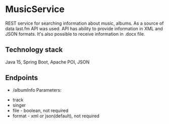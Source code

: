 # MusicService

REST service for searching information about music, albums. As a source of data last.fm API was used.
API has ability to provide information in XML and JSON formats. It's also possible to receive information in .docx file.

## Technology stack

Java 15, Spring Boot, Apache POI, JSON

## Endpoints

- /albumInfo
Parameters:
* track
* singer
* file - boolean, not required
* format - xml or json(default), not required
